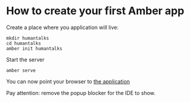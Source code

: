 How to create your first Amber app
==================================

Create a place where you application will live:

    mkdir humantalks
    cd humantalks
    amber init humantalks

Start the server

    amber serve

You can now point your browser to [the application](http://localhost:4000)

Pay attention: remove the popup blocker for the IDE to show.


